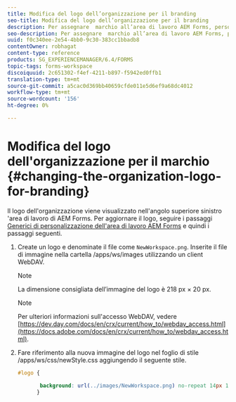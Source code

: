 ```yaml
---
title: Modifica del logo dell’organizzazione per il branding
seo-title: Modifica del logo dell’organizzazione per il branding
description: Per assegnare  marchio all’area di lavoro AEM Forms, personalizzate il logo dell’azienda.
seo-description: Per assegnare  marchio all’area di lavoro AEM Forms, personalizzate il logo dell’azienda.
uuid: f0c340ee-2e54-4bb0-9c30-383cc1bbadb8
contentOwner: robhagat
content-type: reference
products: SG_EXPERIENCEMANAGER/6.4/FORMS
topic-tags: forms-workspace
discoiquuid: 2c651302-f4ef-4211-b897-f5942ed0ffb1
translation-type: tm+mt
source-git-commit: a5cac0d369bb40659cfde011e5d6ef9a68dc4012
workflow-type: tm+mt
source-wordcount: '156'
ht-degree: 0%

---
```



# Modifica del logo dell&#39;organizzazione per il marchio {#changing-the-organization-logo-for-branding}

Il logo dell&#39;organizzazione viene visualizzato nell&#39;angolo superiore sinistro &#39;area di lavoro di AEM Forms. Per aggiornare il logo, seguire i passaggi [Generici di  personalizzazione dell&#39;area di lavoro AEM Forms](/help/forms/using/generic-steps-html-workspace-customization.md#generic-steps-for-html-workspace-customization) e quindi i passaggi seguenti.

1. Create un logo e denominate il file come `NewWorkspace.png`. Inserite il file di immagine nella cartella /apps/ws/images utilizzando un client WebDAV.

   >[!NOTE]
   >
   >La dimensione consigliata dell’immagine del logo è 218 px × 20 px.

   >[!NOTE]
   >
   >Per ulteriori informazioni sull&#39;accesso WebDAV, vedere [https://dev.day.com/docs/en/crx/current/how_to/webdav_access.html](https://docs.adobe.com/docs/en/crx/current/how_to/webdav_access.html).

1. Fare riferimento alla nuova immagine del logo nel foglio di stile /apps/ws/css/newStyle.css aggiungendo il seguente stile.

   ```css
   #logo {
   
          background: url(../images/NewWorkspace.png) no-repeat 14px 11px; 
         }
   ```
